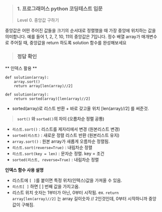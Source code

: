 <blockquote>
<h3 id="1-프로그래머스-python-코딩테스트-입문">1. 프로그래머스 python 코딩테스트 입문</h3>
<p>Level 0. 중앙값 구하기</p>
</blockquote>
<p>중앙값은 어떤 주어진 값들을 크기의 순서대로 정렬했을 때 가장 중앙에 위치하는 값을 의미합니다. 예를 들어 1, 2, 7, 10, 11의 중앙값은 7입니다. 정수 배열 array가 매개변수로 주어질 때, 중앙값을 return 하도록 solution 함수를 완성해보세요</p>
<blockquote>
<h3 id="정답-확인">정답 확인</h3>
</blockquote>
<p>** 인덱스 활용 ** </p>
<pre><code class="language-python">def solution(array):
    array.sort()
    return array[len(array)//2]</code></pre>
<pre><code class="language-python">def solution(array):
    return sorted(array)[len(array)//2]</code></pre>
<ul>
<li>sorted(array)로 리스트 반환 + 바로 갖고올 위치 [len(array)//2] 를 써준것.</li>
</ul>
<blockquote>
<p><strong><code>sort()</code> 와 <code>sorted()</code>의 차이 (오름차순 정렬 공통)</strong></p>
</blockquote>
<ul>
<li><code>리스트.sort()</code> : 리스트를 제자리에서 변경 (원본리스트 변경)</li>
<li><code>sorted(리스트)</code> : 새로운 정렬 리스트 반환 (원본리스트 유지)</li>
<li><code>array.sort()</code> : 원본 array가 새롭게 오름차순 정렬됨.</li>
<li><code>리스트.sort(reverse=True)</code> :  내림차순 정렬</li>
<li><code>리스트.sort(key = len)</code> : 문자순 정렬. key = 조건</li>
<li><code>sorted(리스트, reverse=True)</code> : 내림차순 정렬</li>
</ul>
<p><strong>인덱스 함수 사용 설명</strong></p>
<ul>
<li>리스트에 <code>[ ]</code>를 붙이면 특정 위치(인텍스)값을 가져올 수 있음.</li>
<li><code>리스트[ ]</code> 하면 [ ] 번째 값을 가지고옴.</li>
<li>리스트 위치 숫자는 1부터가 아닌, 0부터 시작됨.
ex. <code>return array[len(array)//2]</code> 는 array 길이숫자 // 2인것인데, 0부터 시작하니까 중앙값이 구해짐.</li>
</ul>